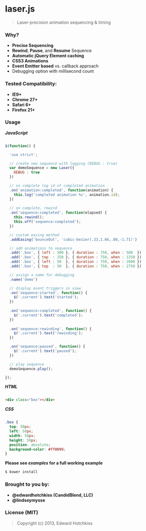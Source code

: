 
# laser.js

> Laser-precision animation sequencing & timing

### Why?

  * **Precise Sequencing**
  * **Rewind**, **Pause**, and **Resume** Sequence
  * **Automatic jQuery Element caching**
  * **CSS3 Animations**
  * **Event Emitter based** vs. callback approach
  * Debugging option with millisecond count

### Tested Compatibility:

  * **IE9+**
  * **Chrome 27+**
  * **Safari 6+**
  * **Firefox 21+**

### Usage

**_JavaScript_**

```javascript

$(function() {

  'use strict';

  // create new sequence with logging (DEBUG : true)
  var demoSequence = new Laser({
    DEBUG : true
  })

  // on complete log id of completed animation
  .on('animation:completed', function(animation) {
    this.log('completed animation %s', animation.id);
  })
  
  // on complete, rewind
  .on('sequence:completed', function(elapsed) {
    this.rewind();
    this.off('sequence:completed');
  })

  // custom easing method
  .addEasing('bounceOut', 'cubic-bezier(.33,1.66,.08,-1.71)')

  // add animations to sequence
  .add('.box', { left : 500 }, { duration : 750, when : 500  })
  .add('.box', { top  : 250 }, { duration : 750, when : 1250 })
  .add('.box', { left : 50  }, { duration : 750, when : 2000 })
  .add('.box', { top  : 50  }, { duration : 750, when : 2750 })

  // assign a name for debugging
  .name('demo')

  // display event triggers in view
  .on('sequence:started', function() {
    $('.current').text('started');
  })
  
  .on('sequence:completed', function() {
    $('.current').text('completed');
  })
  
  .on('sequence:rewinding', function() {
    $('.current').text('rewinding');
  })

  .on('sequence:paused', function() {
    $('.current').text('paused');
  })

  // play sequence
  demoSequence.play();

});
```

**_HTML_**

```html

<div class="box"></div>

```

**_CSS_**

```css

.box {
  top: 50px;
  left: 50px;
  width: 50px;
  height: 50px;
  position: absolute;
  background-color: #ff0099;
}

```

**Please see _examples_ for a full working example**

```bash
$ bower install
```

### Brought to you by:

  * **@edwardhotchkiss (CandidBlend, LLC)**
  * **@lindseymysse**

### License (MIT)

> Copyright (c) 2013, Edward Hotchkiss


